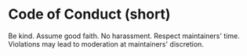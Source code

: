 # Code of Conduct (short)
Be kind. Assume good faith. No harassment. Respect maintainers' time. Violations may lead to moderation at maintainers' discretion.
